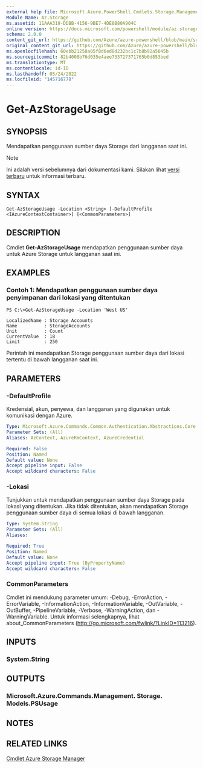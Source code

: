 ```yaml
---
external help file: Microsoft.Azure.PowerShell.Cmdlets.Storage.Management.dll-Help.xml
Module Name: Az.Storage
ms.assetid: 11AAA319-DDBB-4156-9BE7-4DE8B80A904C
online version: https://docs.microsoft.com/powershell/module/az.storage/get-azstorageusage
schema: 2.0.0
content_git_url: https://github.com/Azure/azure-powershell/blob/main/src/Storage/Storage.Management/help/Get-AzStorageUsage.md
original_content_git_url: https://github.com/Azure/azure-powershell/blob/main/src/Storage/Storage.Management/help/Get-AzStorageUsage.md
ms.openlocfilehash: 60ebb21258a05f8d6ed8d232bc1c7b8b92a5645b
ms.sourcegitcommit: 82b4008b76d035e4aee733727371765b0d853bed
ms.translationtype: MT
ms.contentlocale: id-ID
ms.lasthandoff: 05/24/2022
ms.locfileid: "145716778"
---
```

# Get-AzStorageUsage

## SYNOPSIS
Mendapatkan penggunaan sumber daya Storage dari langganan saat ini.

> [!NOTE]
>Ini adalah versi sebelumnya dari dokumentasi kami. Silakan lihat [versi terbaru](/powershell/module/az.storage/get-azstorageusage) untuk informasi terbaru.

## SYNTAX

```
Get-AzStorageUsage -Location <String> [-DefaultProfile <IAzureContextContainer>] [<CommonParameters>]
```

## DESCRIPTION
Cmdlet **Get-AzStorageUsage** mendapatkan penggunaan sumber daya untuk Azure Storage untuk langganan saat ini.

## EXAMPLES

### Contoh 1: Mendapatkan penggunaan sumber daya penyimpanan dari lokasi yang ditentukan
```
PS C:\>Get-AzStorageUsage -Location 'West US'

LocalizedName : Storage Accounts
Name          : StorageAccounts
Unit          : Count
CurrentValue  : 18
Limit         : 250
```

Perintah ini mendapatkan Storage penggunaan sumber daya dari lokasi tertentu di bawah langganan saat ini.

## PARAMETERS

### -DefaultProfile
Kredensial, akun, penyewa, dan langganan yang digunakan untuk komunikasi dengan Azure.

```yaml
Type: Microsoft.Azure.Commands.Common.Authentication.Abstractions.Core.IAzureContextContainer
Parameter Sets: (All)
Aliases: AzContext, AzureRmContext, AzureCredential

Required: False
Position: Named
Default value: None
Accept pipeline input: False
Accept wildcard characters: False
```

### -Lokasi
Tunjukkan untuk mendapatkan penggunaan sumber daya Storage pada lokasi yang ditentukan.
Jika tidak ditentukan, akan mendapatkan Storage penggunaan sumber daya di semua lokasi di bawah langganan.

```yaml
Type: System.String
Parameter Sets: (All)
Aliases:

Required: True
Position: Named
Default value: None
Accept pipeline input: True (ByPropertyName)
Accept wildcard characters: False
```

### CommonParameters
Cmdlet ini mendukung parameter umum: -Debug, -ErrorAction, -ErrorVariable, -InformationAction, -InformationVariable, -OutVariable, -OutBuffer, -PipelineVariable, -Verbose, -WarningAction, dan -WarningVariable. Untuk informasi selengkapnya, lihat about_CommonParameters (http://go.microsoft.com/fwlink/?LinkID=113216).

## INPUTS

### System.String

## OUTPUTS

### Microsoft.Azure.Commands.Management. Storage. Models.PSUsage

## NOTES

## RELATED LINKS

[Cmdlet Azure Storage Manager](./Az.Storage.md)


